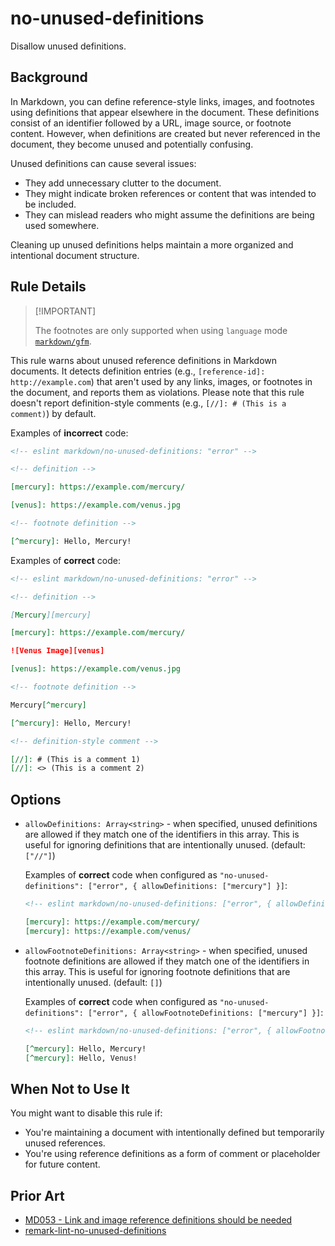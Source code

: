 # no-unused-definitions

Disallow unused definitions.

## Background

In Markdown, you can define reference-style links, images, and footnotes using definitions that appear elsewhere in the document. These definitions consist of an identifier followed by a URL, image source, or footnote content. However, when definitions are created but never referenced in the document, they become unused and potentially confusing.

Unused definitions can cause several issues:

- They add unnecessary clutter to the document.
- They might indicate broken references or content that was intended to be included.
- They can mislead readers who might assume the definitions are being used somewhere.


Cleaning up unused definitions helps maintain a more organized and intentional document structure.

## Rule Details

> [!IMPORTANT] <!-- eslint-disable-line -- This should be fixed in https://github.com/eslint/markdown/issues/294 -->
>
> The footnotes are only supported when using `language` mode [`markdown/gfm`](/README.md#languages).

This rule warns about unused reference definitions in Markdown documents. It detects definition entries (e.g., `[reference-id]: http://example.com`) that aren't used by any links, images, or footnotes in the document, and reports them as violations. Please note that this rule doesn't report definition-style comments (e.g., `[//]: # (This is a comment)`) by default.

Examples of **incorrect** code:

```markdown
<!-- eslint markdown/no-unused-definitions: "error" -->

<!-- definition -->

[mercury]: https://example.com/mercury/

[venus]: https://example.com/venus.jpg

<!-- footnote definition -->

[^mercury]: Hello, Mercury!
```

Examples of **correct** code:

```markdown
<!-- eslint markdown/no-unused-definitions: "error" -->

<!-- definition -->

[Mercury][mercury]

[mercury]: https://example.com/mercury/

![Venus Image][venus]

[venus]: https://example.com/venus.jpg

<!-- footnote definition -->

Mercury[^mercury]

[^mercury]: Hello, Mercury!

<!-- definition-style comment -->

[//]: # (This is a comment 1)
[//]: <> (This is a comment 2)
```

## Options

- `allowDefinitions: Array<string>` - when specified, unused definitions are allowed if they match one of the identifiers in this array. This is useful for ignoring definitions that are intentionally unused. (default: `["//"]`)

    Examples of **correct** code when configured as `"no-unused-definitions": ["error", { allowDefinitions: ["mercury"] }]`:

    ```markdown
    <!-- eslint markdown/no-unused-definitions: ["error", { allowDefinitions: ["mercury"] }] -->

    [mercury]: https://example.com/mercury/
    [mercury]: https://example.com/venus/
    ```

- `allowFootnoteDefinitions: Array<string>` - when specified, unused footnote definitions are allowed if they match one of the identifiers in this array. This is useful for ignoring footnote definitions that are intentionally unused. (default: `[]`)

    Examples of **correct** code when configured as `"no-unused-definitions": ["error", { allowFootnoteDefinitions: ["mercury"] }]`:

    ```markdown
    <!-- eslint markdown/no-unused-definitions: ["error", { allowFootnoteDefinitions: ["mercury"] }] -->

    [^mercury]: Hello, Mercury!
    [^mercury]: Hello, Venus!
    ```

## When Not to Use It

You might want to disable this rule if:

- You're maintaining a document with intentionally defined but temporarily unused references.
- You're using reference definitions as a form of comment or placeholder for future content.

## Prior Art

- [MD053 - Link and image reference definitions should be needed](https://github.com/DavidAnson/markdownlint/blob/main/doc/md053.md#md053---link-and-image-reference-definitions-should-be-needed)
- [remark-lint-no-unused-definitions](https://github.com/remarkjs/remark-lint/tree/main/packages/remark-lint-no-unused-definitions#remark-lint-no-unused-definitions)